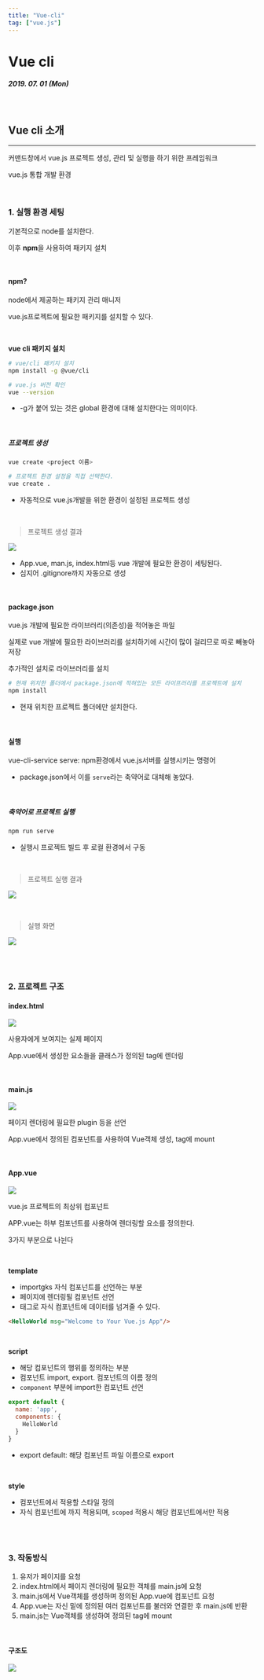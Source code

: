 ```yaml
---
title: "Vue-cli"
tag: ["vue.js"]
---
```




# Vue cli

##### 2019. 07. 01 (Mon)

<br>

## Vue cli 소개

<hr>

커맨드창에서 vue.js 프로젝트 생성, 관리 및 실행을 하기 위한 프레임워크

vue.js 통합 개발 환경

<br>

### 1. 실행 환경 세팅

기본적으로 node를 설치한다.

이후 **npm**을 사용하여 패키지 설치

<br>

#### npm?

node에서 제공하는 패키지 관리 매니저

vue.js프로젝트에 필요한 패키지를 설치할 수 있다. 

<br>

**vue cli 패키지 설치**

```bash
# vue/cli 패키지 설치
npm install -g @vue/cli

# vue.js 버전 확인
vue --version
```

- -g가 붙어 있는 것은 global 환경에 대해 설치한다는 의미이다.

<br>

##### 프로젝트 생성

```bash
vue create <project 이름>

# 프로젝트 환경 설정을 직접 선택한다.
vue create .
```

- 자동적으로 vue.js개발을 위한 환경이 설정된 프로젝트 생성

<br>

> 프로젝트 생성 결과

![](https://user-images.githubusercontent.com/19590371/60453489-446e6f80-9c6c-11e9-8aab-39b4455e7b63.png)

- App.vue, man.js, index.html등 vue 개발에 필요한 환경이 세팅된다.
- 심지어 .gitignore까지 자동으로 생성

<br>

#### package.json

vue.js 개발에 필요한 라이브러리(의존성)을 적어놓은 파일

실제로 vue 개발에 필요한 라이브러리를 설치하기에 시간이 많이 걸리므로 따로 빼놓아 저장

추가적인 설치로 라이브러리를 설치

```bash
# 현재 위치한 폴더에서 package.json에 적혀있는 모든 라이프러리를 프로젝트에 설치
npm install
```

- 현재 위치한 프로젝트 폴더에만 설치한다.

<br>

#### 실행

vue-cli-service serve: npm환경에서 vue.js서버를 실행시키는 명령어

- package.json에서 이를 `serve`라는 축약어로 대체해 놓았다.

<br>

##### 축약어로 프로젝트 실행

```bash
npm run serve
```

- 실행시 프로젝트 빌드 후 로컬 환경에서 구동

<br>

> 프로젝트 실행 결과

![](https://user-images.githubusercontent.com/19590371/60453491-446e6f80-9c6c-11e9-97a3-d2859ff869db.png)

<br>

> 실행 화면

![](https://user-images.githubusercontent.com/19590371/60453492-45070600-9c6c-11e9-90c2-5280303634ca.png)

<br>

<br>

### 2. 프로젝트 구조

#### index.html

![](https://user-images.githubusercontent.com/19590371/60453487-43d5d900-9c6c-11e9-8e1e-c700f18c8919.png)

사용자에게 보여지는 실제 페이지

App.vue에서 생성한 요소들을 클래스가 정의된 tag에 렌더링

<br>

#### main.js

![](https://user-images.githubusercontent.com/19590371/60453488-446e6f80-9c6c-11e9-9679-35c7c0d04465.png)

페이지 렌더링에 필요한 plugin 등을 선언

App.vue에서 정의된 컴포넌트를 사용하여 Vue객체 생성, tag에 mount

<br>

#### App.vue

![](https://user-images.githubusercontent.com/19590371/60453486-43d5d900-9c6c-11e9-9b56-d494cfdb42aa.png)

vue.js 프로젝트의 최상위 컴포넌트

APP.vue는 하부 컴포넌트를 사용하여 렌더링할 요소를 정의한다.

3가지 부분으로 나뉜다

<br>

**template**

- importgks 자식 컴포넌트를 선언하는 부분
- 페이지에 렌더링될 컴포넌트 선언
- 태그로 자식 컴포넌트에 데이터를 넘겨줄 수 있다.

```html
<HelloWorld msg="Welcome to Your Vue.js App"/>
```

<br>

**script**

- 해당 컴포넌트의 행위를 정의하는 부분
- 컴포넌트 import, export. 컴포넌트의 이름 정의
- `component` 부분에 import한 컴포넌트 선언

```javascript
export default {
  name: 'app',
  components: {
    HelloWorld
  }
}
```

- export default: 해당 컴포넌트 파일 이름으로 export

<br>

**style**

- 컴포넌트에서 적용할 스타일 정의
- 자식 컴포넌트에 까지 적용되며, `scoped` 적용시 해당 컴포넌트에서만 적용

<br>

<br>

### 3. 작동방식

1. 유저가 페이지를 요청
2. index.html에서 페이지 렌더링에 필요한 객체를 main.js에 요청
3. main.js에서 Vue객체를 생성하며 정의된 App.vue에 컴포넌트 요청
4. App.vue는 자신 밑에 정의된 여러 컴포넌트를 불러와 연결한 후 main.js에 반환
5. main.js는 Vue객체를 생성하여 정의된 tag에 mount

<br>

#### 구조도

![](https://user-images.githubusercontent.com/19590371/60453490-446e6f80-9c6c-11e9-9dfa-f8e3b86eadd7.png)